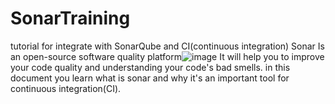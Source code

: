 # SonarTraining
tutorial for integrate with SonarQube and CI(continuous integration)
Sonar Is an open-source software quality platform![image](https://user-images.githubusercontent.com/62698452/187031877-3f98474e-cc12-47b1-a496-62fd85ce4c2e.png)
It will help you to improve your code quality and understanding your code's bad smells.
in this document you learn what is sonar and why it's an important tool for continuous integration(CI).


